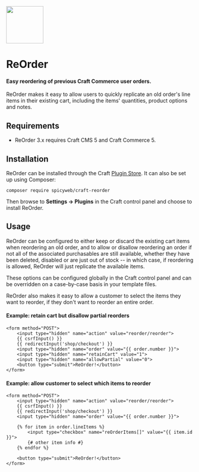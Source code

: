 <img src="docs/icon.png" width="100">

# ReOrder

#### Easy reordering of previous Craft Commerce user orders.

ReOrder makes it easy to allow users to quickly replicate an old order's line items in their existing cart, including the items' quantities, product options and notes.

## Requirements

- ReOrder 3.x requires Craft CMS 5 and Craft Commerce 5.

## Installation

ReOrder can be installed through the Craft [Plugin Store](https://plugins.craftcms.com/).  It can also be set up using Composer:

```
composer require spicyweb/craft-reorder
```

Then browse to **Settings &rarr; Plugins** in the Craft control panel and choose to install ReOrder.

## Usage

ReOrder can be configured to either keep or discard the existing cart items when reordering an old order, and to allow or disallow reordering an order if not all of the associated purchasables are still available, whether they have been deleted, disabled or are just out of stock -- in which case, if reordering is allowed, ReOrder will just replicate the available items.

These options can be configured globally in the Craft control panel and can be overridden on a case-by-case basis in your template files.

ReOrder also makes it easy to allow a customer to select the items they want to reorder, if they don't want to reorder an entire order.

#### Example: retain cart but disallow partial reorders

```twig
<form method="POST">
    <input type="hidden" name="action" value="reorder/reorder">
    {{ csrfInput() }}
    {{ redirectInput('shop/checkout') }}
    <input type="hidden" name="order" value="{{ order.number }}">
    <input type="hidden" name="retainCart" value="1">
    <input type="hidden" name="allowPartial" value="0">
    <button type="submit">ReOrder!</button>
</form>
```

#### Example: allow customer to select which items to reorder
```twig
<form method="POST">
    <input type="hidden" name="action" value="reorder/reorder">
    {{ csrfInput() }}
    {{ redirectInput('shop/checkout') }}
    <input type="hidden" name="order" value="{{ order.number }}">

    {% for item in order.lineItems %}
        <input type="checkbox" name="reOrderItems[]" value="{{ item.id }}">
        {# other item info #}
    {% endfor %}

    <button type="submit">ReOrder!</button>
</form>
```
